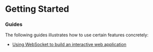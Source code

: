 # Getting Started

### Guides
The following guides illustrates how to use certain features concretely:

* [Using WebSocket to build an interactive web application](https://spring.io/guides/gs/messaging-stomp-websocket/)

